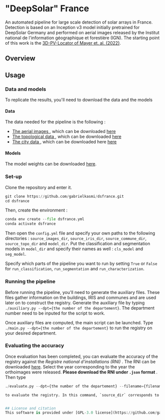 # "DeepSolar" France

An automated pipeline for large scale detection of solar arrays in France. Detection is based on an Inception v3 model initially pretrained for DeepSolar Germany and performed on aerial images released by the Institut national de l'information géographique et forestière (IGN). The starting point of this work is the [3D-PV-Locator of Mayer et. al. (2022)](https://www.sciencedirect.com/science/article/abs/pii/S0306261921016937).

## Overview
## Usage

### Data and models

To replicate the results, you'll need to download the data and the models 

#### Data

The data needed for the pipeline is the following :
- <u> The aerial images </u>, which can be downloaded [here](https://geoservices.ign.fr/bdortho)
- <u> The topological data </u>, which can be downloaded [here](https://geoservices.ign.fr/bdtopo)
- <u> The city data </u>, which can be downloaded here [here](https://www.data.gouv.fr/fr/datasets/decoupage-administratif-communal-francais-issu-d-openstreetmap/)

#### Models

The model weights can be downloaded [here](https://cloud.mines-paristech.fr/index.php/s/qKrZyWCjAoNb43U).

### Set-up 

Clone the repository and enter it. 

```python
git clone https://github.com/gabrielkasmi/dsfrance.git
cd dsfrance
```

Then, create the environment :

```python
conda env create --file dsfrance.yml
conda activate dsfrance
```

Then open the `config.yml` file and specify your own paths to the following directories : `source_images_dir`, `source_iris_dir`, `source_commune_dir`, `source_topo_dir` and `model_dir`. Put the classification and segmentation models in `model_dir` and specify their names as well : `cls_model` and `seg_model`. 

Specify which parts of the pipeline you want to run by setting `True` or `False` for `run_classification`, `run_segmentation` and `run_characterization`.

### Running the pipeline

Before running the pipeline, you'll need to generate the auxiliary files. These files gather information on the buildings, IRIS and communes and are used later on to construct the registry. Generate the auxiliary file by typing `./auxiliary.py --dpt={the number of the departement}`. The department number need to be inputed for the script to work.

Once auxiliary files are computed, the main script can be launched. Type `./main.py --dpt={the number of the departement}` to run the registry on your desired department.

### Evaluating the accuracy

Once evaluation has been completed, you can evaluate the accuracy of the registry against the <i> Registre national d'installations (RNI) </i>. The RNI can be downloaded [here](https://www.data.gouv.fr/fr/datasets/?q=Registre%20national%20des%20installations%20de%20production%20d%27%C3%A9lectricit%C3%A9). Select the year corresponding to the year the orthoimages were released. <b> Please download the RNI under `.json` format </b>. Then type

```python
./evaluate.py --dpt={the number of the departement} --filename={filename} --source_dir={source_dir}

to evaluate the registry. In this command, `source_dir` corresponds to the directory where the RNI is located and `filename` corresponds to the name of the RNI file downloaded.


## License and citation
This software is provided under [GPL-3.0 license](https://github.com/gabrielkasmi/dsfrance/blob/main/LICENSE).
